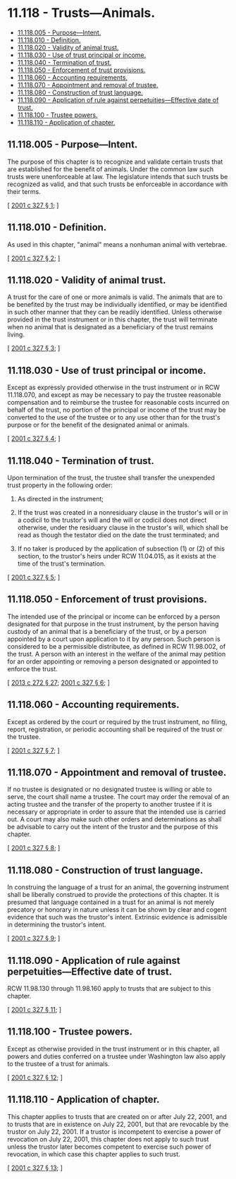 # 11.118 - Trusts—Animals.
* [11.118.005 - Purpose—Intent.](#11118005---purposeintent)
* [11.118.010 - Definition.](#11118010---definition)
* [11.118.020 - Validity of animal trust.](#11118020---validity-of-animal-trust)
* [11.118.030 - Use of trust principal or income.](#11118030---use-of-trust-principal-or-income)
* [11.118.040 - Termination of trust.](#11118040---termination-of-trust)
* [11.118.050 - Enforcement of trust provisions.](#11118050---enforcement-of-trust-provisions)
* [11.118.060 - Accounting requirements.](#11118060---accounting-requirements)
* [11.118.070 - Appointment and removal of trustee.](#11118070---appointment-and-removal-of-trustee)
* [11.118.080 - Construction of trust language.](#11118080---construction-of-trust-language)
* [11.118.090 - Application of rule against perpetuities—Effective date of trust.](#11118090---application-of-rule-against-perpetuitieseffective-date-of-trust)
* [11.118.100 - Trustee powers.](#11118100---trustee-powers)
* [11.118.110 - Application of chapter.](#11118110---application-of-chapter)
## 11.118.005 - Purpose—Intent.
The purpose of this chapter is to recognize and validate certain trusts that are established for the benefit of animals. Under the common law such trusts were unenforceable at law. The legislature intends that such trusts be recognized as valid, and that such trusts be enforceable in accordance with their terms.

\[ [2001 c 327 § 1](http://lawfilesext.leg.wa.gov/biennium/2001-02/Pdf/Bills/Session%20Laws/House/2046-S.SL.pdf?cite=2001%20c%20327%20§%201); \]

## 11.118.010 - Definition.
As used in this chapter, "animal" means a nonhuman animal with vertebrae.

\[ [2001 c 327 § 2](http://lawfilesext.leg.wa.gov/biennium/2001-02/Pdf/Bills/Session%20Laws/House/2046-S.SL.pdf?cite=2001%20c%20327%20§%202); \]

## 11.118.020 - Validity of animal trust.
A trust for the care of one or more animals is valid. The animals that are to be benefited by the trust may be individually identified, or may be identified in such other manner that they can be readily identified. Unless otherwise provided in the trust instrument or in this chapter, the trust will terminate when no animal that is designated as a beneficiary of the trust remains living.

\[ [2001 c 327 § 3](http://lawfilesext.leg.wa.gov/biennium/2001-02/Pdf/Bills/Session%20Laws/House/2046-S.SL.pdf?cite=2001%20c%20327%20§%203); \]

## 11.118.030 - Use of trust principal or income.
Except as expressly provided otherwise in the trust instrument or in RCW 11.118.070, and except as may be necessary to pay the trustee reasonable compensation and to reimburse the trustee for reasonable costs incurred on behalf of the trust, no portion of the principal or income of the trust may be converted to the use of the trustee or to any use other than for the trust's purpose or for the benefit of the designated animal or animals.

\[ [2001 c 327 § 4](http://lawfilesext.leg.wa.gov/biennium/2001-02/Pdf/Bills/Session%20Laws/House/2046-S.SL.pdf?cite=2001%20c%20327%20§%204); \]

## 11.118.040 - Termination of trust.
Upon termination of the trust, the trustee shall transfer the unexpended trust property in the following order:

1. As directed in the instrument;

2. If the trust was created in a nonresiduary clause in the trustor's will or in a codicil to the trustor's will and the will or codicil does not direct otherwise, under the residuary clause in the trustor's will, which shall be read as though the testator died on the date the trust terminated; and

3. If no taker is produced by the application of subsection (1) or (2) of this section, to the trustor's heirs under RCW 11.04.015, as it exists at the time of the trust's termination.

\[ [2001 c 327 § 5](http://lawfilesext.leg.wa.gov/biennium/2001-02/Pdf/Bills/Session%20Laws/House/2046-S.SL.pdf?cite=2001%20c%20327%20§%205); \]

## 11.118.050 - Enforcement of trust provisions.
The intended use of the principal or income can be enforced by a person designated for that purpose in the trust instrument, by the person having custody of an animal that is a beneficiary of the trust, or by a person appointed by a court upon application to it by any person. Such person is considered to be a permissible distributee, as defined in RCW 11.98.002, of the trust. A person with an interest in the welfare of the animal may petition for an order appointing or removing a person designated or appointed to enforce the trust.

\[ [2013 c 272 § 27](http://lawfilesext.leg.wa.gov/biennium/2013-14/Pdf/Bills/Session%20Laws/Senate/5344.SL.pdf?cite=2013%20c%20272%20§%2027); [2001 c 327 § 6](http://lawfilesext.leg.wa.gov/biennium/2001-02/Pdf/Bills/Session%20Laws/House/2046-S.SL.pdf?cite=2001%20c%20327%20§%206); \]

## 11.118.060 - Accounting requirements.
Except as ordered by the court or required by the trust instrument, no filing, report, registration, or periodic accounting shall be required of the trust or the trustee.

\[ [2001 c 327 § 7](http://lawfilesext.leg.wa.gov/biennium/2001-02/Pdf/Bills/Session%20Laws/House/2046-S.SL.pdf?cite=2001%20c%20327%20§%207); \]

## 11.118.070 - Appointment and removal of trustee.
If no trustee is designated or no designated trustee is willing or able to serve, the court shall name a trustee. The court may order the removal of an acting trustee and the transfer of the property to another trustee if it is necessary or appropriate in order to assure that the intended use is carried out. A court may also make such other orders and determinations as shall be advisable to carry out the intent of the trustor and the purpose of this chapter.

\[ [2001 c 327 § 8](http://lawfilesext.leg.wa.gov/biennium/2001-02/Pdf/Bills/Session%20Laws/House/2046-S.SL.pdf?cite=2001%20c%20327%20§%208); \]

## 11.118.080 - Construction of trust language.
In construing the language of a trust for an animal, the governing instrument shall be liberally construed to provide the protections of this chapter. It is presumed that language contained in a trust for an animal is not merely precatory or honorary in nature unless it can be shown by clear and cogent evidence that such was the trustor's intent. Extrinsic evidence is admissible in determining the trustor's intent.

\[ [2001 c 327 § 9](http://lawfilesext.leg.wa.gov/biennium/2001-02/Pdf/Bills/Session%20Laws/House/2046-S.SL.pdf?cite=2001%20c%20327%20§%209); \]

## 11.118.090 - Application of rule against perpetuities—Effective date of trust.
RCW 11.98.130 through 11.98.160 apply to trusts that are subject to this chapter.

\[ [2001 c 327 § 11](http://lawfilesext.leg.wa.gov/biennium/2001-02/Pdf/Bills/Session%20Laws/House/2046-S.SL.pdf?cite=2001%20c%20327%20§%2011); \]

## 11.118.100 - Trustee powers.
Except as otherwise provided in the trust instrument or in this chapter, all powers and duties conferred on a trustee under Washington law also apply to the trustee of a trust for animals.

\[ [2001 c 327 § 12](http://lawfilesext.leg.wa.gov/biennium/2001-02/Pdf/Bills/Session%20Laws/House/2046-S.SL.pdf?cite=2001%20c%20327%20§%2012); \]

## 11.118.110 - Application of chapter.
This chapter applies to trusts that are created on or after July 22, 2001, and to trusts that are in existence on July 22, 2001, but that are revocable by the trustor on July 22, 2001. If a trustor is incompetent to exercise a power of revocation on July 22, 2001, this chapter does not apply to such trust unless the trustor later becomes competent to exercise such power of revocation, in which case this chapter applies to such trust.

\[ [2001 c 327 § 13](http://lawfilesext.leg.wa.gov/biennium/2001-02/Pdf/Bills/Session%20Laws/House/2046-S.SL.pdf?cite=2001%20c%20327%20§%2013); \]

